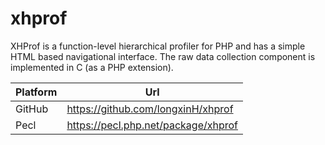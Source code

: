 # xhprof

XHProf is a function-level hierarchical profiler for PHP and has a simple HTML based navigational interface. The raw data collection component is implemented in C (as a PHP extension).

| Platform | Url                                                              |
|----------|------------------------------------------------------------------|
| GitHub   | https://github.com/longxinH/xhprof	                              |
| Pecl     | https://pecl.php.net/package/xhprof                              |
